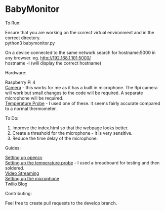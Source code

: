 # BabyMonitor

To Run:

Ensure that you are working on the correct virtual environment and in the correct directory.  
python3 babymonitor.py 

On a device connected to the same network search for hostname:5000 in any browser. eg. http://192.168.1.101:5000/  
hostname -l (will display the correct hostname)

Hardware:

Raspberry Pi 4  
[Camera](https://thepihut.com/collections/raspberry-pi-camera/products/wide-angle-1080p-uvc-compliant-usb-camera-module-with-metal-case) - this works for me as it has a built in microphone. The Rpi camera will work but small changes to the code will be required. A separate microphone will be required.  
[Temperature Probe](https://www.amazon.co.uk/gp/product/B07TKTFKMW/ref=ppx_yo_dt_b_asin_title_o03_s00?ie=UTF8&psc=1) - I used one of these. It seems fairly accurate compared to a normal thermometer.  

To Do:

1. Improve the index.html so that the webpage looks better.  
2. Create a threshold for the microphone - it is very sensitive.
3. Reduce the time delay of the microphone.

Guides:

[Setting up opencv](https://www.pyimagesearch.com/2019/09/16/install-opencv-4-on-raspberry-pi-4-and-raspbian-buster/)  
[Setting up the temperature probe](https://pimylifeup.com/raspberry-pi-temperature-sensor/) - I used a breadboard for testing and then soldered.  
[Video Streaming](https://towardsdatascience.com/video-streaming-in-web-browsers-with-opencv-flask-93a38846fe00)  
[Setting up the microphone](https://makersportal.com/blog/2018/8/23/recording-audio-on-the-raspberry-pi-with-python-and-a-usb-microphone)  
[Twilio Blog](https://www.twilio.com/blog/smart-baby-monitor-python-raspberry-pi-twilio-sms-peripheral-sensors) 

Contributing:

Feel free to create pull requests to the develop branch.
